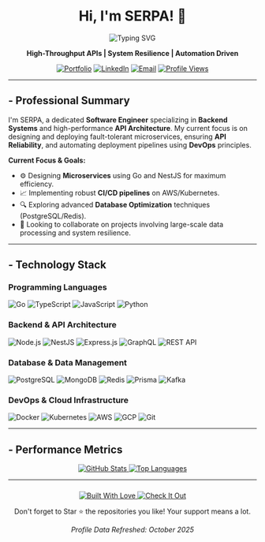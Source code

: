 <h1 align="center">Hi, I'm SERPA! 👋</h1>

<p align="center">
  <img src="https://readme-typing-svg.herokuapp.com?font=Fira+Code&weight=600&size=28&pause=1000&color=00BFFF&center=true&vCenter=true&width=600&lines=Backend+Architect;Data-Driven+Engineer;Microservices+Specialist;CI%2FCD+Automation" alt="Typing SVG">
</p>

<p align="center">
  <strong>High-Throughput APIs | System Resilience | Automation Driven</strong>
</p>

<p align="center">
  <a href="t.me/zayngengs"><img src="https://img.shields.io/badge/Portfolio-Check%20Here-00BFFF?style=for-the-badge&logo=google-chrome&logoColor=white" alt="Portfolio"></a>
  <a href="t.me/zayngengs"><img src="https://img.shields.io/badge/LinkedIn-Connect-0077B5?style=for-the-badge&logo=linkedin&logoColor=white" alt="LinkedIn"></a>
  <a href="mailto:owner@irawanoni.store"><img src="https://img.shields.io/badge/Email-Contact-D14836?style=for-the-badge&logo=gmail&logoColor=white" alt="Email"></a>
  <a href="https://github.com/onioktairawan"><img src="https://komarev.com/ghpvc/?username=onioktairawan&color=00BFFF&style=for-the-badge" alt="Profile Views"></a>
</p>

---

## - Professional Summary

I'm SERPA, a dedicated **Software Engineer** specializing in **Backend Systems** and high-performance **API Architecture**. My current focus is on designing and deploying fault-tolerant microservices, ensuring **API Reliability**, and automating deployment pipelines using **DevOps** principles.

**Current Focus & Goals:**

* ⚙️ Designing **Microservices** using Go and NestJS for maximum efficiency.
* 📈 Implementing robust **CI/CD pipelines** on AWS/Kubernetes.
* 🔍 Exploring advanced **Database Optimization** techniques (PostgreSQL/Redis).
* 🤝 Looking to collaborate on projects involving large-scale data processing and system resilience.

---

## - Technology Stack

### Programming Languages

<p align="left">
  <img src="https://img.shields.io/badge/Go-00ADD8?style=for-the-badge&logo=go&logoColor=white" alt="Go"/>
  <img src="https://img.shields.io/badge/TypeScript-3178C6?style=for-the-badge&logo=typescript&logoColor=white" alt="TypeScript"/>
  <img src="https://img.shields.io/badge/JavaScript-F7DF1E?style=for-the-badge&logo=javascript&logoColor=black" alt="JavaScript"/>
  <img src="https://img.shields.io/badge/Python-3776AB?style=for-the-badge&logo=python&logoColor=white" alt="Python"/>
</p>

### Backend & API Architecture

<p align="left">
  <img src="https://img.shields.io/badge/Node.js-339933?style=for-the-badge&logo=node.js&logoColor=white" alt="Node.js"/>
  <img src="https://img.shields.io/badge/NestJS-E0234E?style=for-the-badge&logo=nestjs&logoColor=white" alt="NestJS"/>
  <img src="https://img.shields.io/badge/Express-000000?style=for-the-badge&logo=express&logoColor=white" alt="Express.js"/>
  <img src="https://img.shields.io/badge/GraphQL-E10098?style=for-the-badge&logo=graphql&logoColor=white" alt="GraphQL"/>
  <img src="https://img.shields.io/badge/REST-000000?style=for-the-badge&logo=ibm&logoColor=white" alt="REST API"/>
</p>

### Database & Data Management

<p align="left">
  <img src="https://img.shields.io/badge/PostgreSQL-336791?style=for-the-badge&logo=postgresql&logoColor=white" alt="PostgreSQL"/>
  <img src="https://img.shields.io/badge/MongoDB-47A248?style=for-the-badge&logo=mongodb&logoColor=white" alt="MongoDB"/>
  <img src="https://img.shields.io/badge/Redis-DC382D?style=for-the-badge&logo=redis&logoColor=white" alt="Redis"/>
  <img src="https://img.shields.io/badge/Prisma-2D3748?style=for-the-badge&logo=prisma&logoColor=white" alt="Prisma"/>
  <img src="https://img.shields.io/badge/Kafka-231F20?style=for-the-badge&logo=apache-kafka&logoColor=white" alt="Kafka"/>
</p>

### DevOps & Cloud Infrastructure

<p align="left">
  <img src="https://img.shields.io/badge/Docker-2496ED?style=for-the-badge&logo=docker&logoColor=white" alt="Docker"/>
  <img src="https://img.shields.io/badge/Kubernetes-326CE5?style=for-the-badge&logo=kubernetes&logoColor=white" alt="Kubernetes"/>
  <img src="https://img.shields.io/badge/AWS-232F3E?style=for-the-badge&logo=amazon-aws&logoColor=white" alt="AWS"/>
  <img src="https://img.shields.io/badge/GCP-4285F4?style=for-the-badge&logo=google-cloud&logoColor=white" alt="GCP"/>
  <img src="https://img.shields.io/badge/Git-F05032?style=for-the-badge&logo=git&logoColor=white" alt="Git"/>
</p>

---

## - Performance Metrics

<p align="center">
    <a href="https://github.com/onioktairawan">
        <img src="https://github-readme-stats.vercel.app/api?username=onioktairawan&show_icons=true&theme=vue&hide_border=true&count_private=true&line_height=20" alt="GitHub Stats">
    </a>
    <a href="https://github.com/onioktairawan">
        <img src="https://github-readme-stats.vercel.app/api/top-langs/?username=onioktairawan&layout=compact&theme=vue&hide_border=true" alt="Top Languages">
    </a>
</p>

---

<h3 align="center">
    
</h3>

<p align="center">
  <a href="https://github.com/onioktairawan">
    <img src="https://forthebadge.com/images/badges/built-with-love.svg" alt="Built With Love">
    <img src="https://forthebadge.com/images/badges/check-it-out.svg" alt="Check It Out">
  </a>
</p>

<p align="center">
  Don't forget to Star ⭐ the repositories you like! Your support means a lot.
</p>

<p align="center">
  <em>Profile Data Refreshed: October 2025</em>
</p>
